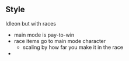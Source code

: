 ## Style
Idleon but with races
- main mode is pay-to-win
- race items go to main mode character
	- scaling by how far you make it in the race
- 




